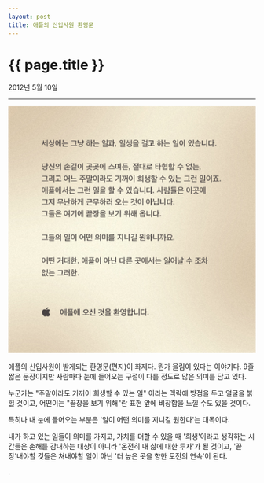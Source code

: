 ```yaml
---
layout: post
title: 애플의 신입사원 환영문
---
```


{{ page.title }}
================
<p class="meta">2012년 5월 10일</p>

---

![애플 신입사원환영문 이미지](/images/apple.png)

애플의 신입사원이 받게되는 환영문(편지)이 화제다. 뭔가 울림이 있다는 이야기다. 9줄 짧은 문장이지만 사람마다 눈에 들어오는 구절이 다를 정도로 많은 의미를 담고 있다. 

누군가는 "주말이라도 기꺼이 희생할 수 있는 일" 이라는 맥락에 방점을 두고 얼굴을 붉힐 것이고, 어떤이는 "끝장을 보기 위해"란 표현 앞에 비장함을 느낄 수도 있을 것이다. 

특히나 내 눈에 들어오는 부분은 '일이 어떤 의미를 지니길 원한다'는 대목이다. 

내가 하고 있는 일들이 의미를 가지고, 가치를 더할 수 있을 때 '희생'이라고 생각하는 시간들은 손해를 감내하는 대상이 아니라 '온전히 내 삶에 대한 투자'가 될 것이고, '끝장'내야할 것들은 쳐내야할 일이 아닌 '더 높은 곳을 향한 도전의 연속'이 된다.

.
